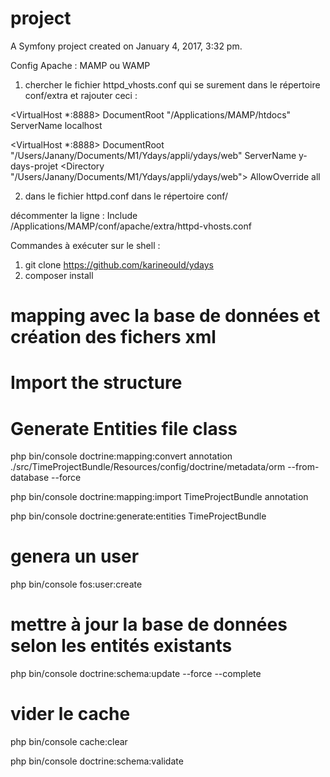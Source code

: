 project
=======

A Symfony project created on January 4, 2017, 3:32 pm.

Config Apache : MAMP ou WAMP

1) chercher le fichier httpd_vhosts.conf qui se surement dans le répertoire conf/extra et rajouter ceci :

<VirtualHost *:8888>
    DocumentRoot "/Applications/MAMP/htdocs"
    ServerName localhost
</VirtualHost>

<VirtualHost *:8888>
    DocumentRoot "/Users/Janany/Documents/M1/Ydays/appli/ydays/web"
    ServerName y-days-projet
    <Directory "/Users/Janany/Documents/M1/Ydays/appli/ydays/web">
        AllowOverride all
    </Directory>
</VirtualHost>

2) dans le fichier httpd.conf dans le répertoire conf/

décommenter la ligne : Include /Applications/MAMP/conf/apache/extra/httpd-vhosts.conf



Commandes à exécuter sur le shell :
1) git clone https://github.com/karineould/ydays
2) composer install




# mapping avec la base de données et création des fichers xml 
# Import the structure
# Generate Entities file class

php bin/console doctrine:mapping:convert annotation ./src/TimeProjectBundle/Resources/config/doctrine/metadata/orm --from-database --force

php bin/console doctrine:mapping:import TimeProjectBundle annotation

php bin/console doctrine:generate:entities TimeProjectBundle 


# genera un user
php bin/console fos:user:create

# mettre à jour la base de données selon les entités existants
php bin/console doctrine:schema:update --force --complete

# vider le cache
php bin/console cache:clear

php bin/console doctrine:schema:validate
